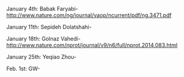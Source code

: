
January 4th: Babak Faryabi-http://www.nature.com/ng/journal/vaop/ncurrent/pdf/ng.3471.pdf

January 11th: Sepideh Dolatshahi-

January 18th: Golnaz Vahedi-http://www.nature.com/nprot/journal/v9/n6/full/nprot.2014.083.html

January 25th: Yeqiao Zhou-

Feb. 1st: GW-

